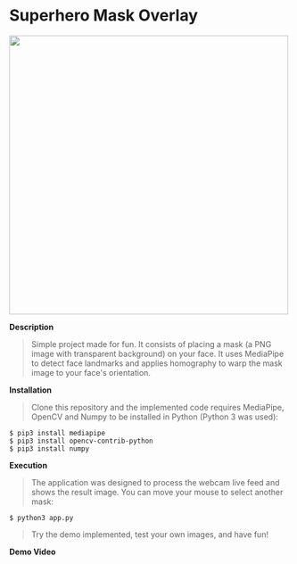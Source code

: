 # Superhero Mask Overlay
<img src="https://github.com/kranok-dev/Superhero_Mask_Overlay/blob/main/thumbnail.png" width="500">

**Description**                                                               
> Simple project made for fun. It consists of placing a mask (a PNG image with transparent background) on your face. It uses MediaPipe to detect face landmarks and applies homography to warp the mask image to your face's orientation.

**Installation**
> Clone this repository and the implemented code requires MediaPipe, OpenCV and Numpy to be installed in Python (Python 3 was used):
  ```
  $ pip3 install mediapipe
  $ pip3 install opencv-contrib-python
  $ pip3 install numpy
  ```

**Execution**
> The application was designed to process the webcam live feed and shows the result image. You can move your mouse to select another mask:
```
$ python3 app.py
```

> Try the demo implemented, test your own images, and have fun!

**Demo Video**
> 
